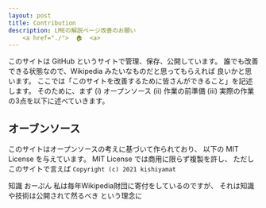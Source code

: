 ```yaml
---
layout: post
title: Contribution
description: LMEの解説ページ改善のお願い
    <a href="./">  🏠  <a>
---
```


このサイトは GitHub というサイトで管理、保存、公開しています。
誰でも改善できる状態なので、Wikipedia みたいなものだと思ってもらえれば
良いかと思います。
ここでは「このサイトを改善するために皆さんができること」を記述します。
そのために、まず
(i) オープンソース
(ii) 作業の前準備
(iii) 実際の作業
の3点を以下に述べていきます。

## オーブンソース

このサイトはオープンソースの考えに基づいて作られており、
以下の MIT License を与えています。
MIT License では商用に限らず複製を許し、
ただしこのサイトで言えば
`Copyright (c) 2021 kishiyamat`

知識
おーぷん
私は毎年Wikipedia財団に寄付をしているのですが、
それは知識や技術は公開されて然るべき
という理念に

